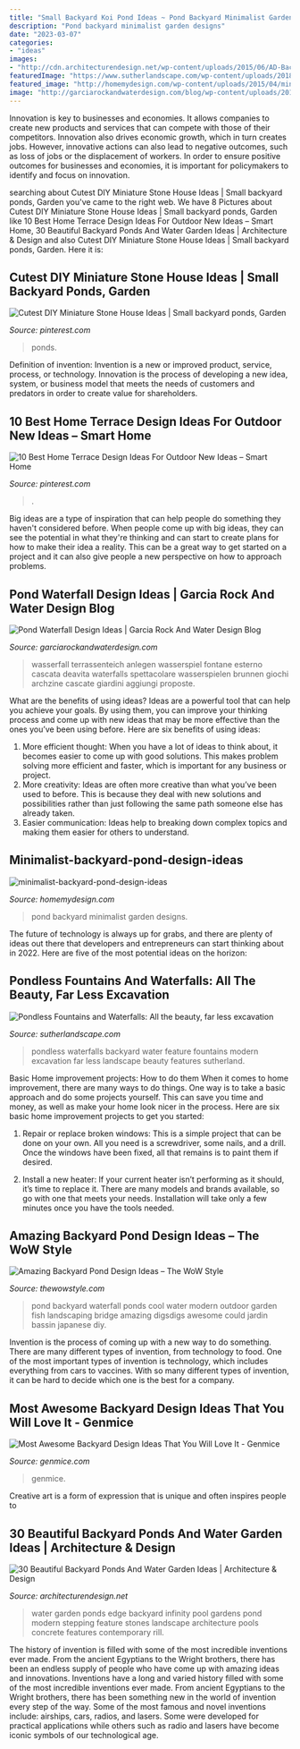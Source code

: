 ```yaml
---
title: "Small Backyard Koi Pond Ideas ~ Pond Backyard Minimalist Garden Designs"
description: "Pond backyard minimalist garden designs"
date: "2023-03-07"
categories:
- "ideas"
images:
- "http://cdn.architecturendesign.net/wp-content/uploads/2015/06/AD-Backyard-Ponds-Water-Gardens-29.jpg"
featuredImage: "https://www.sutherlandscape.com/wp-content/uploads/2018/06/innovation-backyard-water-features-gorgeous-feature-pondless-waterfalls-for-the-landscape-ideas.jpg"
featured_image: "http://homemydesign.com/wp-content/uploads/2015/04/minimalist-backyard-pond-design-ideas.jpg"
image: "http://garciarockandwaterdesign.com/blog/wp-content/uploads/2013/07/contemporary-waterfall-in-Santa-Barbara.jpg"
---
```



Innovation is key to businesses and economies. It allows companies to create new products and services that can compete with those of their competitors. Innovation also drives economic growth, which in turn creates jobs. However, innovative actions can also lead to negative outcomes, such as loss of jobs or the displacement of workers. In order to ensure positive outcomes for businesses and economies, it is important for policymakers to identify and focus on innovation.

	

		
searching about Cutest DIY Miniature Stone House Ideas | Small backyard ponds, Garden you've came to the right web. We have 8 Pictures about Cutest DIY Miniature Stone House Ideas | Small backyard ponds, Garden like 10 Best Home Terrace Design Ideas For Outdoor New Ideas – Smart Home, 30 Beautiful Backyard Ponds And Water Garden Ideas | Architecture &amp; Design and also Cutest DIY Miniature Stone House Ideas | Small backyard ponds, Garden. Here it is:
		
    
## Cutest DIY Miniature Stone House Ideas | Small Backyard Ponds, Garden

<img loading=lazy src="https://i.pinimg.com/736x/de/c4/a5/dec4a5ed21d0a1ac43e8370ffdfa6923.jpg" onerror="this.onerror=null;this.src='https://tse1.mm.bing.net/th?id=OIP.RMT9T5RnKBSA_bIgazdTUAHaNM&amp;pid=15.1';" alt="Cutest DIY Miniature Stone House Ideas | Small backyard ponds, Garden">

_Source: pinterest.com_

>ponds. 

	

Definition of invention:
Invention is a new or improved product, service, process, or technology. Innovation is the process of developing a new idea, system, or business model that meets the needs of customers and predators in order to create value for shareholders.

    
## 10 Best Home Terrace Design Ideas For Outdoor New Ideas – Smart Home

<img loading=lazy src="https://i.pinimg.com/736x/a3/e6/a4/a3e6a4f299c306faf68e9b0eb4ee84c6.jpg" onerror="this.onerror=null;this.src='https://tse3.mm.bing.net/th?id=OIP.v1e-vKpZv21C3OlzdCtjHwHaJ4&amp;pid=15.1';" alt="10 Best Home Terrace Design Ideas For Outdoor New Ideas – Smart Home">

_Source: pinterest.com_

>. 

	

Big ideas are a type of inspiration that can help people do something they haven't considered before. When people come up with big ideas, they can see the potential in what they're thinking and can start to create plans for how to make their idea a reality. This can be a great way to get started on a project and it can also give people a new perspective on how to approach problems.

    
## Pond Waterfall Design Ideas | Garcia Rock And Water Design Blog

<img loading=lazy src="http://garciarockandwaterdesign.com/blog/wp-content/uploads/2013/07/contemporary-waterfall-in-Santa-Barbara.jpg" onerror="this.onerror=null;this.src='https://tse1.mm.bing.net/th?id=OIP.TX2qcHgQCcbK8LvGAVNP2QHaFj&amp;pid=15.1';" alt="Pond Waterfall Design Ideas | Garcia Rock And Water Design Blog">

_Source: garciarockandwaterdesign.com_

>wasserfall terrassenteich anlegen wasserspiel fontane esterno cascata deavita waterfalls spettacolare wasserspielen brunnen giochi archzine cascate giardini aggiungi proposte. 

	

What are the benefits of using ideas?
Ideas are a powerful tool that can help you achieve your goals. By using them, you can improve your thinking process and come up with new ideas that may be more effective than the ones you’ve been using before. Here are six benefits of using ideas: 
1. More efficient thought: When you have a lot of ideas to think about, it becomes easier to come up with good solutions. This makes problem solving more efficient and faster, which is important for any business or project. 
2. More creativity: Ideas are often more creative than what you’ve been used to before. This is because they deal with new solutions and possibilities rather than just following the same path someone else has already taken. 
3. Easier communication: Ideas help to breaking down complex topics and making them easier for others to understand.

    
## Minimalist-backyard-pond-design-ideas

<img loading=lazy src="http://homemydesign.com/wp-content/uploads/2015/04/minimalist-backyard-pond-design-ideas.jpg" onerror="this.onerror=null;this.src='https://tse4.mm.bing.net/th?id=OIP.cRtsFw4_JxPMgLP95WeUPgHaLH&amp;pid=15.1';" alt="minimalist-backyard-pond-design-ideas">

_Source: homemydesign.com_

>pond backyard minimalist garden designs. 

	

The future of technology is always up for grabs, and there are plenty of ideas out there that developers and entrepreneurs can start thinking about in 2022. Here are five of the most potential ideas on the horizon:

    
## Pondless Fountains And Waterfalls: All The Beauty, Far Less Excavation

<img loading=lazy src="https://www.sutherlandscape.com/wp-content/uploads/2018/06/innovation-backyard-water-features-gorgeous-feature-pondless-waterfalls-for-the-landscape-ideas.jpg" onerror="this.onerror=null;this.src='https://tse2.mm.bing.net/th?id=OIP.PwW6hvPE58qfeuMGwjAbMQHaHa&amp;pid=15.1';" alt="Pondless Fountains and Waterfalls: All the beauty, far less excavation">

_Source: sutherlandscape.com_

>pondless waterfalls backyard water feature fountains modern excavation far less landscape beauty features sutherland. 

	

Basic Home improvement projects: How to do them
When it comes to home improvement, there are many ways to do things. One way is to take a basic approach and do some projects yourself. This can save you time and money, as well as make your home look nicer in the process. Here are six basic home improvement projects to get you started:
1) Repair or replace broken windows: This is a simple project that can be done on your own. All you need is a screwdriver, some nails, and a drill. Once the windows have been fixed, all that remains is to paint them if desired.

2) Install a new heater: If your current heater isn’t performing as it should, it’s time to replace it. There are many models and brands available, so go with one that meets your needs. Installation will take only a few minutes once you have the tools needed.

    
## Amazing Backyard Pond Design Ideas – The WoW Style

<img loading=lazy src="http://thewowstyle.com/wp-content/uploads/2016/04/Modern-Backyard-Pond-Design-Ideas.jpg" onerror="this.onerror=null;this.src='https://tse2.mm.bing.net/th?id=OIP.yNSGLYmSNPrUpUEuG0K-WgHaLH&amp;pid=15.1';" alt="Amazing Backyard Pond Design Ideas – The WoW Style">

_Source: thewowstyle.com_

>pond backyard waterfall ponds cool water modern outdoor garden fish landscaping bridge amazing digsdigs awesome could jardin bassin japanese diy. 

	

Invention is the process of coming up with a new way to do something. There are many different types of invention, from technology to food. One of the most important types of invention is technology, which includes everything from cars to vaccines. With so many different types of invention, it can be hard to decide which one is the best for a company.

    
## Most Awesome Backyard Design Ideas That You Will Love It - Genmice

<img loading=lazy src="https://genmice.com/design-ideas/Most-Awesome-Backyard-Design-Ideas-That-You-Will-Love-It/491.jpeg" onerror="this.onerror=null;this.src='https://tse3.mm.bing.net/th?id=OIP.A0zz2OFwwGchZCw6AsKIDwHaK9&amp;pid=15.1';" alt="Most Awesome Backyard Design Ideas That You Will Love It - Genmice">

_Source: genmice.com_

>genmice. 

	

Creative art is a form of expression that is unique and often inspires people to

    
## 30 Beautiful Backyard Ponds And Water Garden Ideas | Architecture &amp; Design

<img loading=lazy src="http://cdn.architecturendesign.net/wp-content/uploads/2015/06/AD-Backyard-Ponds-Water-Gardens-29.jpg" onerror="this.onerror=null;this.src='https://tse3.mm.bing.net/th?id=OIP.p4nU3prB8Y9cvn8-wMIC1QHaE8&amp;pid=15.1';" alt="30 Beautiful Backyard Ponds And Water Garden Ideas | Architecture &amp; Design">

_Source: architecturendesign.net_

>water garden ponds edge backyard infinity pool gardens pond modern stepping feature stones landscape architecture pools concrete features contemporary rill. 

	

The history of invention is filled with some of the most incredible inventions ever made. From the ancient Egyptians to the Wright brothers, there has been an endless supply of people who have come up with amazing ideas and innovations.
Inventions have a long and varied history filled with some of the most incredible inventions ever made. From ancient Egyptians to the Wright brothers, there has been something new in the world of invention every step of the way. Some of the most famous and novel inventions include: airships, cars, radios, and lasers. Some were developed for practical applications while others such as radio and lasers have become iconic symbols of our technological age.

